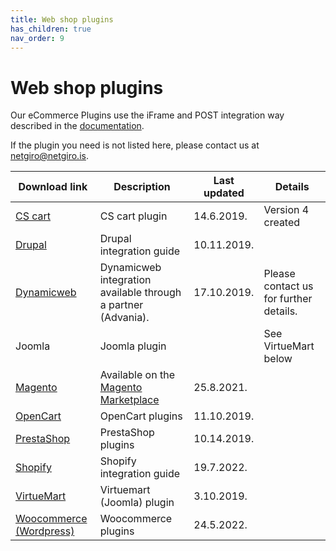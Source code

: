 ```yaml
---
title: Web shop plugins
has_children: true
nav_order: 9
---
```


# Web shop plugins

Our eCommerce Plugins use the iFrame and POST integration way described in the [documentation](https://netgiro.github.io/).

If the plugin you need is not listed here, please contact us at netgiro@netgiro.is.

| Download link | Description | Last updated | Details |
| ------------- | ------------- | ------------- | ------------- |
| [CS cart](https://github.com/netgiro/CS-cart-plugin) | CS cart plugin | 14.6.2019. | Version 4 created |
| [Drupal](https://github.com/netgiro/drupal-plugin) | Drupal integration guide | 10.11.2019. |  |
| [Dynamicweb](https://www.advania.is/vorur-og-thjonusta/dynamicweb/) | Dynamicweb integration available through a partner (Advania). | 17.10.2019. | Please contact us for further details. |
| Joomla | Joomla plugin |  | See VirtueMart below |
| [Magento](https://github.com/netgiro/magento-plugin) | Available on the [Magento Marketplace](https://marketplace.magento.com/netgiro-gateway.html) | 25.8.2021. | |
| [OpenCart](https://github.com/netgiro/opencart-plugin) | OpenCart plugins | 11.10.2019. |  |
| [PrestaShop](https://github.com/netgiro/prestashop-plugin) | PrestaShop plugins | 10.14.2019. |  |
| [Shopify](https://apps.shopify.com/netgiroapp) | Shopify integration guide | 19.7.2022. |  |
| [VirtueMart](https://github.com/netgiro/virtuemart-plugin) | Virtuemart (Joomla) plugin | 3.10.2019. |  |
| [Woocommerce (Wordpress)](https://github.com/netgiro/woocommerce-plugin) | Woocommerce plugins | 24.5.2022. |  |
